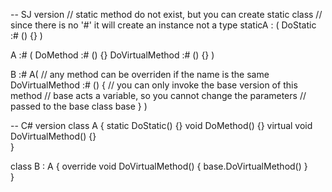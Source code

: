  -- SJ version
// static method do not exist, but you can create static class
// since there is no '#' it will create an instance not a type
staticA : (
	DoStatic :# () {}
)

A :# (
	DoMethod :# () {}
	DoVirtualMethod :# () {}
)

B :# A(
	// any method can be overriden if the name is the same
	DoVirtualMethod :# () {
		// you can only invoke the base version of this method
		// base acts a variable, so you cannot change the parameters
		// passed to the base class
		base
	}
)

-- C# version
class A
{
	static DoStatic() {}
	void DoMethod() {}
	virtual void DoVirtualMethod() {}	
}

class B : A
{
	override void DoVirtualMethod() {
		base.DoVirtualMethod()
	}		
}